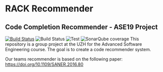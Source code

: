 # RACK Recommender
## Code Completion Recommender - ASE19 Project
[![Build Status](https://dev.azure.com/facibal/RACKrec/_apis/build/status/acfaruk.RACKrec?branchName=master)](https://dev.azure.com/facibal/RACKrec/_build/latest?definitionId=1&branchName=master)
![Build Status](https://img.shields.io/azure-devops/build/facibal/327b7a13-3774-4bc6-b10c-73f1025960a4/1/master.svg)
![Test](https://img.shields.io/azure-devops/tests/facibal/RACKrec/1.svg)
![SonarQube coverage](https://img.shields.io/sonar/http/sonarcloud.io/ch.uzh.rackrec:RACKrec/coverage.svg)
This repository is a group project at the UZH for the Advanced Software Engineering course. The goal is to create a code recommender system.

Our teams recommender is based on the following paper: https://doi.org/10.1109/SANER.2016.80

